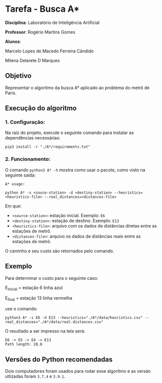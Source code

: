 # Tarefa - Busca A*

**Disciplina**: Laboratório de Inteligência Artificial

**Professor**: Rogério Martins Gomes

**Alunos**:

Marcelo Lopes de Macedo Ferreira Cândido

Milena Delarete D Marques

## Objetivo

Representar o algoritmo da busca A* aplicado ao problema do metrô de Paris.

## Execução do algoritmo

### 1. Configuração:
Na raiz do projeto, execute o seguinte comando para instalar as dependências necessárias:
```
pip3 install -r "./A*/requirements.txt"
```

### 2. Funcionamento:
O comando `python3 A* -h` mostra como usar o pacote, como visto na seguinte saída:
```
A* usage:

python A* -s <souce-station> -d <destiny-station> --heuristics=<heuristics-file> --real_distances=<distances-file>
```
Em que:
- `<source-station>`: estação inicial. Exemplo: `E6`
- `<destiny-station>`: estação de destino. Exemplo: `E13`
- `<heuristics-file>`: arquivo com os dados de distâncias diretas entre as estações de metrô.
- `<distances-file>`: arquivo os dados de distâncias reais entre as estações de metrô.

O caminho e seu custo são retornados pelo comando.

## Exemplo

Para determinar o custo para o seguinte caso:

E<sub>inicial</sub> = estação 6 linha azul

E<sub>final</sub> = estação 13 linha vermelha

use o comando:
```
python3 A* -s E6 -d E13 --heuristics="./A*/data/heuristics.csv" --real_distances="./A*/data/real-distances.csv"
```
O resultado a ser impresso na tela será:
```
E6 -> E5 -> E4 -> E13
Path length: 28.8
```


## Versões do Python recomendadas

Dois computadores foram usados para rodar esse algoritmo e as versão utlizadas foram `3.7.4` e `3.9.1`.
